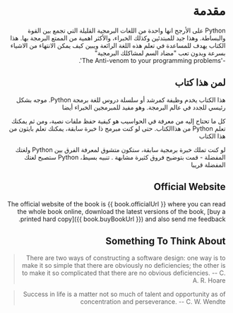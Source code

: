 # <div dir="rtl">مقدمة</div>
<div dir="rtl"> 
Python على الأرجح انها واحدة من اللغات البرمجية القليلة التي تجمع بين القوة والبساطة. وهذا جيد للمبتدئين وكذلك الخبراء، والأكثر  اهمية من الممتع البرمجة بها. هذا الكتاب يهدف للمساعدة في تعلم هذه اللغة الرائعة ويبين كيف يمكن الانتهاء من الاشياء بسرعة وبدون تعب  "مضاد السم لمشاكلك البرمجية"
<br>
-'The Anti-venom to your programming problems'.

## <div dir="rtl">لمن هذا كتاب</div>
<div dir="rtl">
<p>
هذا الكتاب يخدم وظيفة كمرشد أو سلسلة دروس للغة برمجة Python. موجه بشكل رئيسي للجدد في عالم البرمجة. وهو مفيد للمبرمجين الخبراء أيضا

<p>كل ما تحتاج إليه من معرفة في الحواسيب هو كيفية حفظ ملفات نصية، ومن ثم يمكنك تعلم Python من هذاالكتاب. حتى لو كنت مبرمج ذا خبرة سابقة، يمكنك تعلم بايثون من هذا الكتاب

<p>
لو كنت تملك خبرة برمجية سابقة، ستكون متشوق لمعرفة الفرق بين Python ولغتك المفضلة - قمت بتوضيح فروق كثيرة مشابهة . تنبيه بسيط، Python ستصبح لغتك المفضلة قريبا

<div>
  
## Official Website

The official website of the book is {{ book.officialUrl }} where you can read the whole book online, download the latest versions of the book, [buy a printed hard copy]({{ book.buyBookUrl }}) and also send me feedback.

## Something To Think About

> There are two ways of constructing a software design: one way is to make it so simple that there are obviously no deficiencies; the other is to make it so complicated that there are no obvious deficiencies. -- C. A. R. Hoare

<!-- -->

> Success in life is a matter not so much of talent and opportunity as of concentration and perseverance. -- C. W. Wendte
